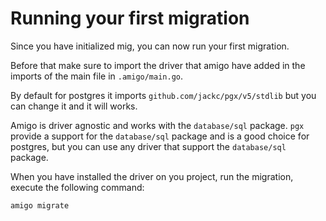 # Running your first migration

Since you have initialized mig, you can now run your first migration.

Before that make sure to import the driver that amigo have added in the imports of the main file in `.amigo/main.go`.

By default for postgres it imports `github.com/jackc/pgx/v5/stdlib` but you can change it and it will works. 

Amigo is driver agnostic and works with the `database/sql` package.
`pgx` provide a support for the `database/sql` package and is a good choice for postgres, but you can use any driver that support the `database/sql` package.




When you have installed the driver on you project, run the migration, execute the following command:

```sh
amigo migrate
```
